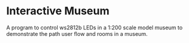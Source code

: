 # Interactive Museum

A program to control ws2812b LEDs in a 1:200 scale model museum to demonstrate the path user flow and rooms in a museum.
